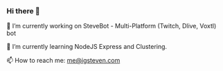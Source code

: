 ### Hi there 👋

🔭 I’m currently working on SteveBot - Multi-Platform (Twitch, Dlive, Voxtl) bot

🌱 I’m currently learning NodeJS Express and Clustering. 

📫 How to reach me: me@igsteven.com
